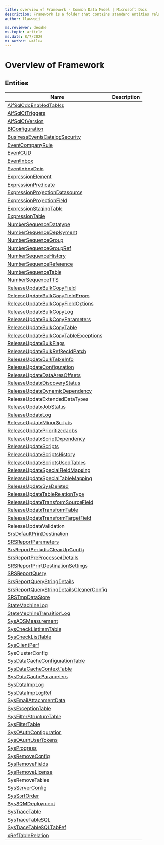 ```yaml
---
title: overview of Framework - Common Data Model | Microsoft Docs
description: Framework is a folder that contains standard entities related to the Common Data Model.
author: llawwaii

ms.reviewer: deonhe
ms.topic: article
ms.date: 8/7/2020
ms.author: weiluo
---
```


# Overview of Framework


## Entities

|Name|Description|
|---|---|
|[AifSqlCdcEnabledTables](AifSqlCdcEnabledTables.md)||
|[AifSqlCtTriggers](AifSqlCtTriggers.md)||
|[AifSqlCtVersion](AifSqlCtVersion.md)||
|[BIConfiguration](BIConfiguration.md)||
|[BusinessEventsCatalogSecurity](BusinessEventsCatalogSecurity.md)||
|[EventCompanyRule](EventCompanyRule.md)||
|[EventCUD](EventCUD.md)||
|[EventInbox](EventInbox.md)||
|[EventInboxData](EventInboxData.md)||
|[ExpressionElement](ExpressionElement.md)||
|[ExpressionPredicate](ExpressionPredicate.md)||
|[ExpressionProjectionDatasource](ExpressionProjectionDatasource.md)||
|[ExpressionProjectionField](ExpressionProjectionField.md)||
|[ExpressionStagingTable](ExpressionStagingTable.md)||
|[ExpressionTable](ExpressionTable.md)||
|[NumberSequenceDatatype](NumberSequenceDatatype.md)||
|[NumberSequenceDeployment](NumberSequenceDeployment.md)||
|[NumberSequenceGroup](NumberSequenceGroup.md)||
|[NumberSequenceGroupRef](NumberSequenceGroupRef.md)||
|[NumberSequenceHistory](NumberSequenceHistory.md)||
|[NumberSequenceReference](NumberSequenceReference.md)||
|[NumberSequenceTable](NumberSequenceTable.md)||
|[NumberSequenceTTS](NumberSequenceTTS.md)||
|[ReleaseUpdateBulkCopyField](ReleaseUpdateBulkCopyField.md)||
|[ReleaseUpdateBulkCopyFieldErrors](ReleaseUpdateBulkCopyFieldErrors.md)||
|[ReleaseUpdateBulkCopyFieldOptions](ReleaseUpdateBulkCopyFieldOptions.md)||
|[ReleaseUpdateBulkCopyLog](ReleaseUpdateBulkCopyLog.md)||
|[ReleaseUpdateBulkCopyParameters](ReleaseUpdateBulkCopyParameters.md)||
|[ReleaseUpdateBulkCopyTable](ReleaseUpdateBulkCopyTable.md)||
|[ReleaseUpdateBulkCopyTableExceptions](ReleaseUpdateBulkCopyTableExceptions.md)||
|[ReleaseUpdateBulkFlags](ReleaseUpdateBulkFlags.md)||
|[ReleaseUpdateBulkRefRecIdPatch](ReleaseUpdateBulkRefRecIdPatch.md)||
|[ReleaseUpdateBulkTableInfo](ReleaseUpdateBulkTableInfo.md)||
|[ReleaseUpdateConfiguration](ReleaseUpdateConfiguration.md)||
|[ReleaseUpdateDataAreaOffsets](ReleaseUpdateDataAreaOffsets.md)||
|[ReleaseUpdateDiscoveryStatus](ReleaseUpdateDiscoveryStatus.md)||
|[ReleaseUpdateDynamicDependency](ReleaseUpdateDynamicDependency.md)||
|[ReleaseUpdateExtendedDataTypes](ReleaseUpdateExtendedDataTypes.md)||
|[ReleaseUpdateJobStatus](ReleaseUpdateJobStatus.md)||
|[ReleaseUpdateLog](ReleaseUpdateLog.md)||
|[ReleaseUpdateMinorScripts](ReleaseUpdateMinorScripts.md)||
|[ReleaseUpdatePrioritizedJobs](ReleaseUpdatePrioritizedJobs.md)||
|[ReleaseUpdateScriptDependency](ReleaseUpdateScriptDependency.md)||
|[ReleaseUpdateScripts](ReleaseUpdateScripts.md)||
|[ReleaseUpdateScriptsHistory](ReleaseUpdateScriptsHistory.md)||
|[ReleaseUpdateScriptsUsedTables](ReleaseUpdateScriptsUsedTables.md)||
|[ReleaseUpdateSpecialFieldMapping](ReleaseUpdateSpecialFieldMapping.md)||
|[ReleaseUpdateSpecialTableMapping](ReleaseUpdateSpecialTableMapping.md)||
|[ReleaseUpdateSysDeleted](ReleaseUpdateSysDeleted.md)||
|[ReleaseUpdateTableRelationType](ReleaseUpdateTableRelationType.md)||
|[ReleaseUpdateTransformSourceField](ReleaseUpdateTransformSourceField.md)||
|[ReleaseUpdateTransformTable](ReleaseUpdateTransformTable.md)||
|[ReleaseUpdateTransformTargetField](ReleaseUpdateTransformTargetField.md)||
|[ReleaseUpdateValidation](ReleaseUpdateValidation.md)||
|[SrsDefaultPrintDestination](SrsDefaultPrintDestination.md)||
|[SRSReportParameters](SRSReportParameters.md)||
|[SrsReportPeriodicCleanUpConfig](SrsReportPeriodicCleanUpConfig.md)||
|[SrsReportPreProcessedDetails](SrsReportPreProcessedDetails.md)||
|[SRSReportPrintDestinationSettings](SRSReportPrintDestinationSettings.md)||
|[SRSReportQuery](SRSReportQuery.md)||
|[SrsReportQueryStringDetails](SrsReportQueryStringDetails.md)||
|[SrsReportQueryStringDetailsCleanerConfig](SrsReportQueryStringDetailsCleanerConfig.md)||
|[SRSTmpDataStore](SRSTmpDataStore.md)||
|[StateMachineLog](StateMachineLog.md)||
|[StateMachineTransitionLog](StateMachineTransitionLog.md)||
|[SysAOSMeasurement](SysAOSMeasurement.md)||
|[SysCheckListItemTable](SysCheckListItemTable.md)||
|[SysCheckListTable](SysCheckListTable.md)||
|[SysClientPerf](SysClientPerf.md)||
|[SysClusterConfig](SysClusterConfig.md)||
|[SysDataCacheConfigurationTable](SysDataCacheConfigurationTable.md)||
|[SysDataCacheContextTable](SysDataCacheContextTable.md)||
|[SysDataCacheParameters](SysDataCacheParameters.md)||
|[SysDataImpLog](SysDataImpLog.md)||
|[SysDataImpLogRef](SysDataImpLogRef.md)||
|[SysEmailAttachmentData](SysEmailAttachmentData.md)||
|[SysExceptionTable](SysExceptionTable.md)||
|[SysFilterStructureTable](SysFilterStructureTable.md)||
|[SysFilterTable](SysFilterTable.md)||
|[SysOAuthConfiguration](SysOAuthConfiguration.md)||
|[SysOAuthUserTokens](SysOAuthUserTokens.md)||
|[SysProgress](SysProgress.md)||
|[SysRemoveConfig](SysRemoveConfig.md)||
|[SysRemoveFields](SysRemoveFields.md)||
|[SysRemoveLicense](SysRemoveLicense.md)||
|[SysRemoveTables](SysRemoveTables.md)||
|[SysServerConfig](SysServerConfig.md)||
|[SysSortOrder](SysSortOrder.md)||
|[SysSQMDeployment](SysSQMDeployment.md)||
|[SysTraceTable](SysTraceTable.md)||
|[SysTraceTableSQL](SysTraceTableSQL.md)||
|[SysTraceTableSQLTabRef](SysTraceTableSQLTabRef.md)||
|[xRefTableRelation](xRefTableRelation.md)||
